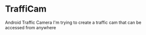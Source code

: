 # TraffiCam
Android Traffic Camera
I'm trying to create a traffic cam that can be accessed from anywhere

